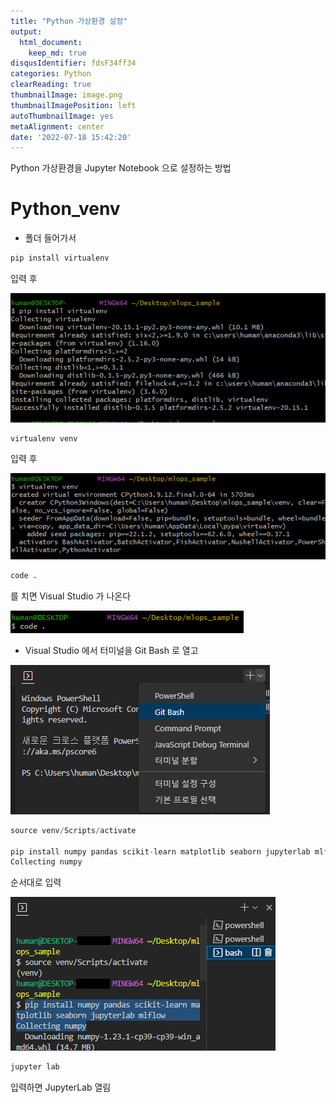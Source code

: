```yaml
---
title: "Python 가상환경 설정"
output:
  html_document:
    keep_md: true
disqusIdentifier: fdsF34ff34
categories: Python
clearReading: true
thumbnailImage: image.png
thumbnailImagePosition: left
autoThumbnailImage: yes
metaAlignment: center
date: '2022-07-18 15:42:20'
---
```


Python 가상환경을 Jupyter Notebook 으로 설정하는 방법
<!-- excerpt -->

# Python_venv

- 폴더 들어가서

```python
pip install virtualenv
```

입력 후

![Untitled](/images/Python_venv/Untitled.png)

```python
virtualenv venv
```

입력 후

![Untitled](/images/Python_venv/Untitled%201.png)

```python
code .
```

를 치면 Visual Studio 가 나온다

![Untitled](/images/Python_venv/Untitled%202.png)

- Visual Studio 에서 터미널을 Git Bash 로 열고

![Untitled](/images/Python_venv/Untitled%203.png)

```python
source venv/Scripts/activate

pip install numpy pandas scikit-learn matplotlib seaborn jupyterlab mlflow
Collecting numpy
```

순서대로 입력

![Untitled](/images/Python_venv/Untitled%204.png)

```python
jupyter lab
```

입력하면 JupyterLab 열림